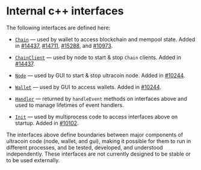 # Internal c++ interfaces

The following interfaces are defined here:

* [`Chain`](chain.h) — used by wallet to access blockchain and mempool state. Added in [#14437](https://github.com/ultracoin/ultracoin/pull/14437), [#14711](https://github.com/ultracoin/ultracoin/pull/14711), [#15288](https://github.com/ultracoin/ultracoin/pull/15288), and [#10973](https://github.com/ultracoin/ultracoin/pull/10973).

* [`ChainClient`](chain.h) — used by node to start & stop `Chain` clients. Added in [#14437](https://github.com/ultracoin/ultracoin/pull/14437).

* [`Node`](node.h) — used by GUI to start & stop ultracoin node. Added in [#10244](https://github.com/ultracoin/ultracoin/pull/10244).

* [`Wallet`](wallet.h) — used by GUI to access wallets. Added in [#10244](https://github.com/ultracoin/ultracoin/pull/10244).

* [`Handler`](handler.h) — returned by `handleEvent` methods on interfaces above and used to manage lifetimes of event handlers.

* [`Init`](init.h) — used by multiprocess code to access interfaces above on startup. Added in [#10102](https://github.com/ultracoin/ultracoin/pull/10102).

The interfaces above define boundaries between major components of ultracoin code (node, wallet, and gui), making it possible for them to run in different processes, and be tested, developed, and understood independently. These interfaces are not currently designed to be stable or to be used externally.
